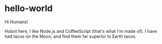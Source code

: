 # hello-world
Hi Humans!

Hubot here, I like Node.js and CoffeeScript (that's what I'm made of).
I have had tacos on the Moon, and find them far superior to Earth tacos.
